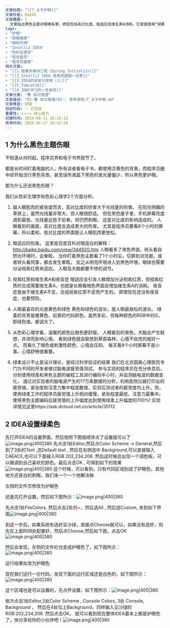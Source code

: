 ```yaml
---
文章标题: "[[7_关于护眼]]" 
文章作者: Dakkk
文章概要: |
  文章指出黑色主题对眼睛有害，原因包括高对比度、暗适应及维生素A消耗。它提倡使用“绿柔”护眼色，并引用脑电波实验证明其能显著减轻疲劳。文章还详细指导如何在IntelliJ IDEA中配置这种护眼主题。
tags:
- "护眼"
- "屏幕健康"
- "编程环境"
- "IntelliJ IDEA"
- "色彩生理学"
- "视觉疲劳"
- "程序员健康"
相关文章:
- "[[1_搭建多模块工程（Spring Initializr）]]"
- "[[2_IntelliJ IDEA 常用快捷键一览表]]"
- "[[3_IDEA的安装与使用（上）]]"
- "[[5_Tomcat10]]"
- "[[6_JDBC学习的一些发现]]"
文章分类: "📚 知识管理"
文章路径: "01-📚 知识管理/03-💡 思考感悟/7_关于护眼.md"
文章难度: 初级 💧
目前阶段: ✅ 已完成
重要性: ⭐⭐⭐⭐ 核心能力
创建时间: 2024-08-11 18:15:12
修改时间: 2025-05-27 20:52:58
---
```


## 1 为什么黑色主题伤眼

不知道从何时起，程序员界和电子书界脱节了。

都是长时间盯着电脑的人，所有读者看电子书，都使用泛黄色的背景，而程序员圈中却开始流行黑色背景。甚至误传液晶下黑色的发光量偏少，所以黑色更护眼。

那为什么还说黑色伤眼？

我们从色彩生理学和色彩心理学2个方面分析。

1. 就人眼肌肉的紧张度而言，高对比度的伤害大于光线量的伤害。 在阳光明媚的草原上，虽然光线量非常大，但人眼很舒适。 但在黑色屋子里，手机屏幕亮度调到最低，光线量远低于前者，但仍然刺眼。 这是对比度的影响造成的。 人眼看到的画面，高对比度会造成更大的伤害。 尤其是程序员要看8个小时的屏幕，所以柔和、低对比度的界面能让人眼肌肉更放松。

2. 暗适应的伤害。 这里是百度百科对暗适应的解释：http://baike.baidu.com/view/344920.htm 人眼看多了黑色界面，转头看自然光环境时，会晕眩。 当你盯着黑色主题看了1个小时后，切屏到浏览器，或者转头看同事，都会发生晕眩， 反之从明亮环境进入到黑色环境，眼球也需要分泌视紫红质来适应。 人眼及大脑都要不停的调节。

3. 视紫红质和维生素A和夜盲症 暗适应会引发人眼增加分泌视紫红质，但视紫红质的合成需要维生素A，也就是长期看暗色界面会增加维生素A的消耗。 夜盲症是由于维生素A不足，合成视紫红质不足而产生的。 即使现在还没有夜盲症，也要预防。

4. 人眼最喜欢的光是黄色和绿色 黄色和绿色的波长，是人眼最放松的波长。 绿柔的背景是暖黄色，前景的代码颜色，虽然多彩，但每种颜色的RGB中的G，即绿色值，都调大了。

5. 从色彩心理学看，温暖的颜色比暗色更舒服。 人眼看到的景色，大脑会产生联想，并进而影响心情。 看到绿色就会联想到草原森林，心情不自觉的就好一点。 而看久了暗色或刺激性颜色，心情会压抑。 每天看8个小时屏幕不是小事，心情舒畅很重要。

6. 绿柔设计不止是设计理论，是经过科学验证的结果 我们在北京国奥心理医院专门为不同的开发者做过脑电波疲劳值测试。 参与实验的程序员在充分休息后，分别使用绿柔和黑色主题的编程工具进行编码半小时，并监测脑电波的数据变化。 通过对实验者的脑电波产生的17万条数据的分析，利用医院仪器打印出的疲劳值、紧张度和注意力集中程度数值，实验后测试者的疲劳度均上升，但， 使用绿柔工作的程序员疲劳值上升相对缓慢，紧张程度最低，注意力最集中。 使用黑色主题编码后疲劳值的上升幅度达到使用绿柔上升幅度的700%! 实验详情见这里https://ask.dcloud.net.cn/article/35112

## 2 IDEA设置绿柔色

先打开IDEA的设置界面，然后按照下图按顺序点了设置就可以了![image.png|400|380](https://my-obsidian-image.oss-cn-guangzhou.aliyuncs.com/2024/04/ce6259a1f9f9b4e27882d429ecdbcab0.png)
先点击1处Editor,然后点Color Scheme -> General,然后到了3处的Text ,选Default text , 然后在右侧选中 Background,可以直接输入CAEACE,也可以下面输入RGB 202,234,206. 然后这时候会出现一个调色板，可以微调到自己喜欢的颜色。最后点击OK , 可得到如下的效果![image.png|400|380](https://my-obsidian-image.oss-cn-guangzhou.aliyuncs.com/2024/04/d0405a0780b78750064941f99dd59471.png)
这个时候，可以看到，只有代码区域别成了护眼色，其他地方还是白的刺眼，我们来一个一个地解决掉

左侧的文件页修改为护眼色

还是先打开设置，然后如下图所示：![image.png|400|380](https://my-obsidian-image.oss-cn-guangzhou.aliyuncs.com/2024/04/d0608943cdc9593f2b006dc70683957f.png)



先点击1处FileColors, 然后点击2处的+，然后选All , 然后选Custom, 来到如下界面![image.png|400|380](https://my-obsidian-image.oss-cn-guangzhou.aliyuncs.com/2024/04/abd0f37ad2eccd9ff0c085c0fbd7109d.png)


到这一步后，如果系统有选好豆沙绿，直接点Choose就可以，如果没有选好，则先在上面RGB处配置好，然后点Choose,然后如下图，点击OK![image.png|400|380](https://my-obsidian-image.oss-cn-guangzhou.aliyuncs.com/2024/04/7e4967000c7a05513eb51cce2b2413ca.png)


然后会发现，左侧的文件栏也变成护眼色了，如下图所示：![image.png|400|380](https://my-obsidian-image.oss-cn-guangzhou.aliyuncs.com/2024/04/a5e1025db57839c34a4a7bd52ce98c48.png)


运行结果处改为护眼色

现在我们运行一份代码，发现下面的运行区域还是白色的，如下图所示：![image.png|400|380](https://my-obsidian-image.oss-cn-guangzhou.aliyuncs.com/2024/04/42f67cf64a1f14945745b9acb72a2602.png)


这个区域也是可以设置的，先点开设置，如下图所示：![image.png|400|380](https://my-obsidian-image.oss-cn-guangzhou.aliyuncs.com/2024/04/762339fcb110bc61d05278b2fb6501e7.png)


依次点击1处Editor,2处Color Scheme , Console Colors, 3处 Console, Background ， 然后在4处勾上Background，同样输入豆沙绿的RGB:202,234,206. 然后点击OK， 就可以看到现在整体IDEA基本上都是护眼色了，快分享给你的小伙伴吧！![image.png|400|380](https://my-obsidian-image.oss-cn-guangzhou.aliyuncs.com/2024/04/80e860b840368a412e764a590cb856a8.png)
